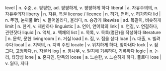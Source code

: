 level	| n. 수준, a. 평평한, ad. 평평하게, v. 평평하게 하다
liberal	| a. 자유주의의, n. 자유주의자
liberty	| n. 자유, 특권
license / licence	| n. 허가, 면허, v. 허가하다
lid	| n. 뚜껑, 눈꺼풀
lift	| v. 들어올리다, 올리다, n. 승강기
likewise	| ad. 똑같이, 비슷하게
limit	| n. 한계, v. 제한하다
linguistic	| a. 언어, 언어학의
link	| n. 연결, v. 연결하다, 관련짓다
liquid	| n. 액체, a. 액체의
list	| n. 목록, v. 목록(명단)을 작성하다
literature	| n. 문학, 문헌
livingroom	| n. 거실
load	| n. 짐, v. 짐을 싣다
loan	| n. 대출, v. 빌려주다
local	| a. 지역의, n. 지역 주민
locate	| v. 위치하게 하다, 찾아내다
lock	| v. 잠그다, 고정하다, n. 자물쇠
log	| n. 통나무, v. 일지에 기록하다, 기록하다
logic	| n. 논리, 타당성
lone	| a. 혼자인, 단독의
loose	| a. 느슨한, v. 느슨하게 하다, 풀르다
lose	| v. 잃다, 지다
